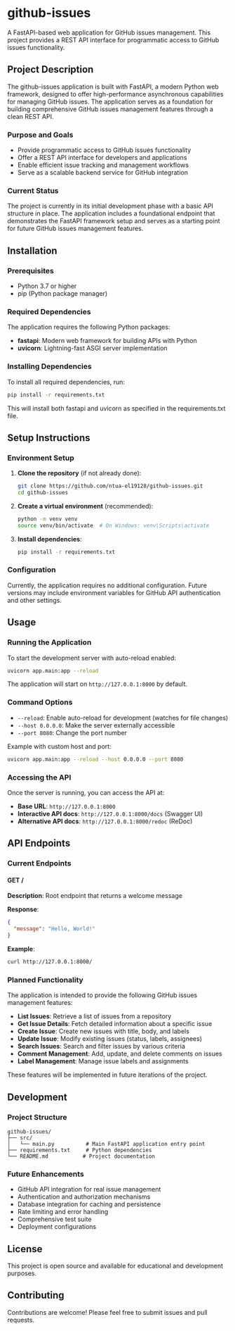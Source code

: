 # github-issues

A FastAPI-based web application for GitHub issues management. This project provides a REST API interface for programmatic access to GitHub issues functionality.

## Project Description

The github-issues application is built with FastAPI, a modern Python web framework, designed to offer high-performance asynchronous capabilities for managing GitHub issues. The application serves as a foundation for building comprehensive GitHub issues management features through a clean REST API.

### Purpose and Goals

- Provide programmatic access to GitHub issues functionality
- Offer a REST API interface for developers and applications
- Enable efficient issue tracking and management workflows
- Serve as a scalable backend service for GitHub integration

### Current Status

The project is currently in its initial development phase with a basic API structure in place. The application includes a foundational endpoint that demonstrates the FastAPI framework setup and serves as a starting point for future GitHub issues management features.

## Installation

### Prerequisites

- Python 3.7 or higher
- pip (Python package manager)

### Required Dependencies

The application requires the following Python packages:

- **fastapi**: Modern web framework for building APIs with Python
- **uvicorn**: Lightning-fast ASGI server implementation

### Installing Dependencies

To install all required dependencies, run:

```bash
pip install -r requirements.txt
```

This will install both fastapi and uvicorn as specified in the requirements.txt file.

## Setup Instructions

### Environment Setup

1. **Clone the repository** (if not already done):
   ```bash
   git clone https://github.com/ntua-el19128/github-issues.git
   cd github-issues
   ```

2. **Create a virtual environment** (recommended):
   ```bash
   python -m venv venv
   source venv/bin/activate  # On Windows: venv\Scripts\activate
   ```

3. **Install dependencies**:
   ```bash
   pip install -r requirements.txt
   ```

### Configuration

Currently, the application requires no additional configuration. Future versions may include environment variables for GitHub API authentication and other settings.

## Usage

### Running the Application

To start the development server with auto-reload enabled:

```bash
uvicorn app.main:app --reload
```

The application will start on `http://127.0.0.1:8000` by default.

### Command Options

- `--reload`: Enable auto-reload for development (watches for file changes)
- `--host 0.0.0.0`: Make the server externally accessible
- `--port 8080`: Change the port number

Example with custom host and port:
```bash
uvicorn app.main:app --reload --host 0.0.0.0 --port 8080
```

### Accessing the API

Once the server is running, you can access the API at:

- **Base URL**: `http://127.0.0.1:8000`
- **Interactive API docs**: `http://127.0.0.1:8000/docs` (Swagger UI)
- **Alternative API docs**: `http://127.0.0.1:8000/redoc` (ReDoc)

## API Endpoints

### Current Endpoints

#### GET /

**Description**: Root endpoint that returns a welcome message

**Response**:
```json
{
  "message": "Hello, World!"
}
```

**Example**:
```bash
curl http://127.0.0.1:8000/
```

### Planned Functionality

The application is intended to provide the following GitHub issues management features:

- **List Issues**: Retrieve a list of issues from a repository
- **Get Issue Details**: Fetch detailed information about a specific issue
- **Create Issue**: Create new issues with title, body, and labels
- **Update Issue**: Modify existing issues (status, labels, assignees)
- **Search Issues**: Search and filter issues by various criteria
- **Comment Management**: Add, update, and delete comments on issues
- **Label Management**: Manage issue labels and assignments

These features will be implemented in future iterations of the project.

## Development

### Project Structure

```
github-issues/
├── src/
│   └── main.py          # Main FastAPI application entry point
├── requirements.txt     # Python dependencies
└── README.md           # Project documentation
```

### Future Enhancements

- GitHub API integration for real issue management
- Authentication and authorization mechanisms
- Database integration for caching and persistence
- Rate limiting and error handling
- Comprehensive test suite
- Deployment configurations

## License

This project is open source and available for educational and development purposes.

## Contributing

Contributions are welcome! Please feel free to submit issues and pull requests.
